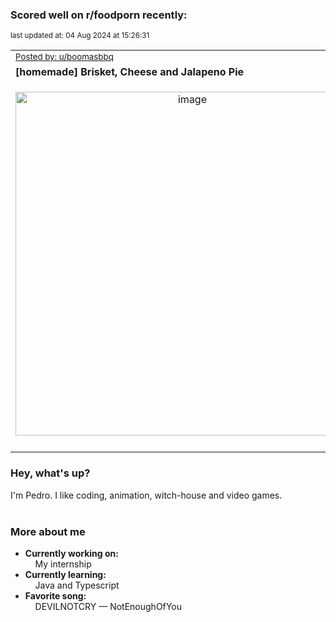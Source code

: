 ### Scored well on r/foodporn recently:

<p align="left"><sub>last updated at: 04 Aug 2024 at 15:26:31</sub></p>

|   |
| --- |
| <sub>[Posted by: u/boomasbbq][source]</sub> |
| **[homemade] Brisket, Cheese and Jalapeno Pie** | 
|<p align="center"> <img alt="image" src="https://i.redd.it/86ytujlwgkfd1.jpeg" width="550" /> </p>|
|   |

### Hey, what's up?

I'm Pedro. I like coding, animation, witch-house and video games.<br><br>

### More about me
- **Currently working on:**  
&nbsp;&nbsp;&nbsp;&nbsp;My internship
- **Currently learning:**  
&nbsp;&nbsp;&nbsp;&nbsp;Java and Typescript
- **Favorite song:**  
&nbsp;&nbsp;&nbsp;&nbsp;DEVILNOTCRY — NotEnoughOfYou<br><br>

  



  
  
  
[linkedin]: https://linkedin.com/in/pedro-h-r-gomes-8a487b14a/
[gmail]: mailto:pilique11@gmail.com
[source]: https://reddit.com/r/FoodPorn/comments/1efi41u/homemade_brisket_cheese_and_jalapeno_pie/
[redditAPI]: https://www.reddit.com/dev/api/